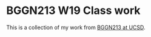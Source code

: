 # BGGN213 W19 Class work

This is a collection of my work from [BGGN213 at UCSD](https://bioboot.github.io/bggn213_W19/). 
